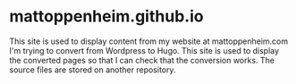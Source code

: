 # mattoppenheim.github.io
This site is used to display content from my website at mattoppenheim.com
I'm trying to convert from Wordpress to Hugo.
This site is used to display the converted pages so that I can check that the conversion works.
The source files are stored on another repository.

